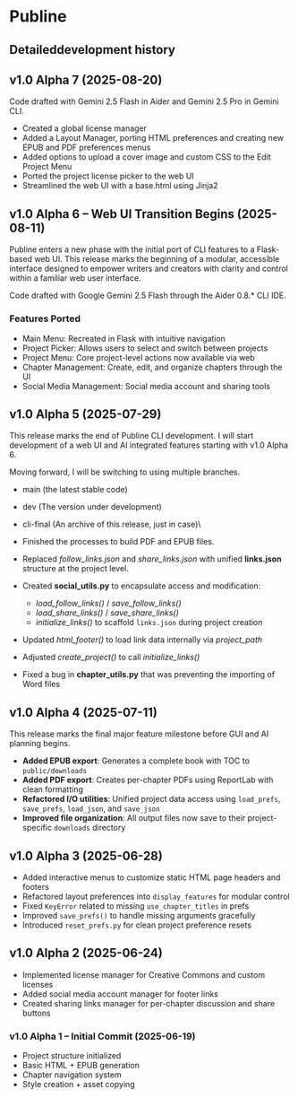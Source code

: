 # Publine

## Detaileddevelopment history

## v1.0 Alpha 7 (2025-08-20)

Code drafted with Gemini 2.5 Flash in Aider and Gemini 2.5 Pro in Gemini CLI.

- Created a global license manager
- Added a Layout Manager, porting HTML preferences and creating new EPUB and PDF preferences menus
- Added options to upload a cover image and custom CSS to the Edit Project Menu
- Ported the project license picker to the web UI
- Streamlined the web UI with a base.html using Jinja2

## v1.0 Alpha 6 – Web UI Transition Begins (2025-08-11)

Publine enters a new phase with the initial port of CLI features to a Flask-based web UI. This release marks the beginning of a modular, accessible interface designed to empower writers and creators with clarity and control within a familiar web user interface.

Code drafted with Google Gemini 2.5 Flash through the Aider 0.8.* CLI IDE.

### Features Ported

- Main Menu: Recreated in Flask with intuitive navigation
- Project Picker: Allows users to select and switch between projects
- Project Menu: Core project-level actions now available via web
- Chapter Management: Create, edit, and organize chapters through the UI
- Social Media Management: Social media account and sharing tools

## v1.0 Alpha 5 (2025-07-29)

This release marks the end of Publine CLI development. I will start development of a web UI and AI integrated features starting with v1.0 Alpha 6.

Moving forward, I will be switching to using multiple branches.

- main (the latest stable code)
- dev (The version under development)
- cli-final (An archive of this release, just in case)\

- Finished the processes to build PDF and EPUB files.
- Replaced *follow_links.json* and *share_links.json* with unified **links.json** structure at the project level.
- Created **social_utils.py** to encapsulate access and modification:
  - *load_follow_links()* / *save_follow_links()*
  - *load_share_links()* / *save_share_links()*
  - *initialize_links()* to scaffold `links.json` during project creation
- Updated *html_footer()* to load link data internally via *project_path*
- Adjusted *create_project()* to call *initialize_links()*
- Fixed a bug in **chapter_utils.py** that was preventing the importing of Word files

## v1.0 Alpha 4 (2025-07-11)

This release marks the final major feature milestone before GUI and AI planning begins.

- **Added EPUB export**: Generates a complete book with TOC to `public/downloads`
- **Added PDF export**: Creates per-chapter PDFs using ReportLab with clean formatting
- **Refactored I/O utilities**: Unified project data access using `load_prefs`, `save_prefs`, `load_json`, and `save_json`
- **Improved file organization**: All output files now save to their project-specific `downloads` directory

## v1.0 Alpha 3 (2025-06-28)
- Added interactive menus to customize static HTML page headers and footers
- Refactored layout preferences into `display_features` for modular control
- Fixed `KeyError` related to missing `use_chapter_titles` in prefs
- Improved `save_prefs()` to handle missing arguments gracefully
- Introduced `reset_prefs.py` for clean project preference resets

## v1.0 Alpha 2 (2025-06-24)
- Implemented license manager for Creative Commons and custom licenses
- Added social media account manager for footer links
- Created sharing links manager for per-chapter discussion and share buttons

### v1.0 Alpha 1 – Initial Commit (2025-06-19)

- Project structure initialized 
- Basic HTML + EPUB generation
- Chapter navigation system
- Style creation + asset copying
